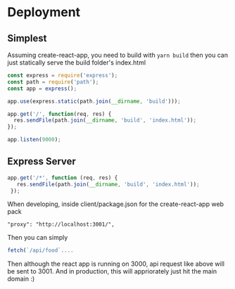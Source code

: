 # Deployment

## Simplest

Assuming create-react-app, you need to build with `yarn build` then you can just statically serve the build folder's index.html

```js
const express = require('express');
const path = require('path');
const app = express();

app.use(express.static(path.join(__dirname, 'build')));

app.get('/', function(req, res) {
  res.sendFile(path.join(__dirname, 'build', 'index.html'));
});

app.listen(9000);
```

## Express Server

```js
app.get('/*', function (req, res) {
   res.sendFile(path.join(__dirname, 'build', 'index.html'));
 });
```

When developing, inside client/package.json for the create-react-app web pack

```
"proxy": "http://localhost:3001/",
```

Then you can simply

```js
fetch(`/api/food`....
```

Then although the react app is running on 3000, api request like above will be sent to 3001. And in production, this will appriorately just hit the main domain :)